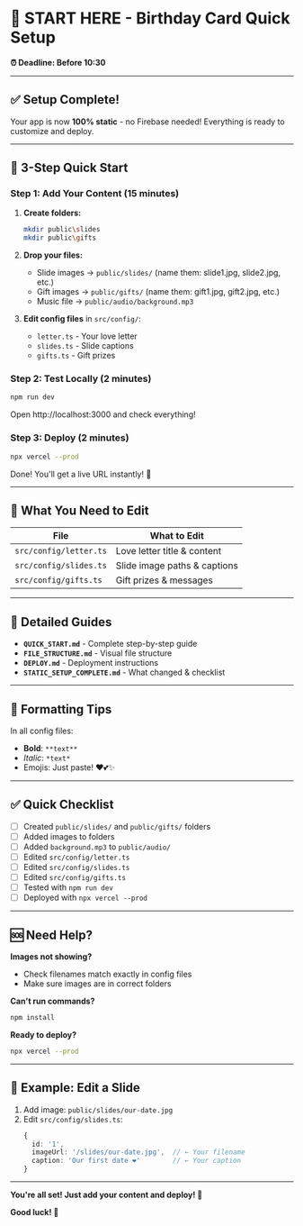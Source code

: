 # 🎂 START HERE - Birthday Card Quick Setup

**⏰ Deadline: Before 10:30**

---

## ✅ Setup Complete!

Your app is now **100% static** - no Firebase needed! Everything is ready to customize and deploy.

---

## 🚀 3-Step Quick Start

### Step 1: Add Your Content (15 minutes)

1. **Create folders:**
   ```bash
   mkdir public\slides
   mkdir public\gifts
   ```

2. **Drop your files:**
   - Slide images → `public/slides/` (name them: slide1.jpg, slide2.jpg, etc.)
   - Gift images → `public/gifts/` (name them: gift1.jpg, gift2.jpg, etc.)
   - Music file → `public/audio/background.mp3`

3. **Edit config files** in `src/config/`:
   - `letter.ts` - Your love letter
   - `slides.ts` - Slide captions
   - `gifts.ts` - Gift prizes

### Step 2: Test Locally (2 minutes)

```bash
npm run dev
```

Open http://localhost:3000 and check everything!

### Step 3: Deploy (2 minutes)

```bash
npx vercel --prod
```

Done! You'll get a live URL instantly! 🎉

---

## 📁 What You Need to Edit

| File | What to Edit |
|------|-------------|
| `src/config/letter.ts` | Love letter title & content |
| `src/config/slides.ts` | Slide image paths & captions |
| `src/config/gifts.ts` | Gift prizes & messages |

---

## 📖 Detailed Guides

- **`QUICK_START.md`** - Complete step-by-step guide
- **`FILE_STRUCTURE.md`** - Visual file structure
- **`DEPLOY.md`** - Deployment instructions
- **`STATIC_SETUP_COMPLETE.md`** - What changed & checklist

---

## 🎨 Formatting Tips

In all config files:
- **Bold**: `**text**`
- *Italic*: `*text*`
- Emojis: Just paste! ❤️💕✨

---

## ✅ Quick Checklist

- [ ] Created `public/slides/` and `public/gifts/` folders
- [ ] Added images to folders
- [ ] Added `background.mp3` to `public/audio/`
- [ ] Edited `src/config/letter.ts`
- [ ] Edited `src/config/slides.ts`
- [ ] Edited `src/config/gifts.ts`
- [ ] Tested with `npm run dev`
- [ ] Deployed with `npx vercel --prod`

---

## 🆘 Need Help?

**Images not showing?**
- Check filenames match exactly in config files
- Make sure images are in correct folders

**Can't run commands?**
```bash
npm install
```

**Ready to deploy?**
```bash
npx vercel --prod
```

---

## 🎯 Example: Edit a Slide

1. Add image: `public/slides/our-date.jpg`
2. Edit `src/config/slides.ts`:
   ```typescript
   {
     id: '1',
     imageUrl: '/slides/our-date.jpg',  // ← Your filename
     caption: 'Our first date ❤️'        // ← Your caption
   }
   ```

---

**You're all set! Just add your content and deploy! 🚀**

**Good luck! 💝**
